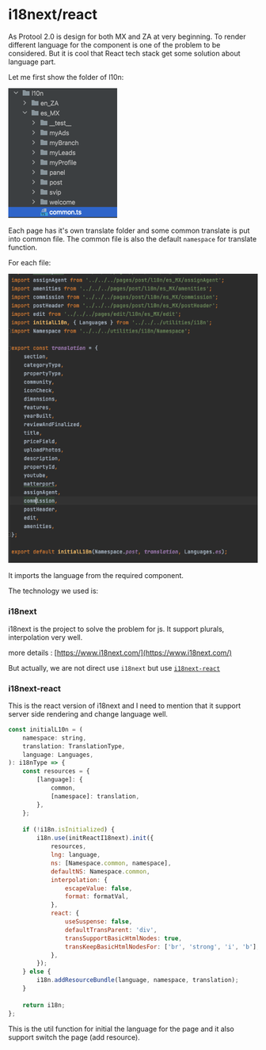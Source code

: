 # i18next/react

As Protool 2.0 is design for both MX and ZA at very beginning. To render different language for the component is one of the problem to be considered. But it is cool that React tech stack get some solution about language part.



Let me first show the folder of l10n:

![](<../../../.gitbook/assets/image (6) (1) (1).png>)

Each page has it's own translate folder and some common translate is put into common file. The common file is also the default `namespace` for translate function.



For each file:

![](<../../../.gitbook/assets/image (7) (1).png>)

It imports the language from the required component.&#x20;



The technology we used is:

### i18next

i18next is the project to solve the problem for js. It support plurals, interpolation very well.

more details : [https://www.i18next.com/](https://www.i18next.com/)



But actually, we are not direct use `i18next` but use [`i18next-react`](https://react.i18next.com/)&#x20;

### i18next-react

This is the react version of i18next and I need to mention that it support server side rendering and change language well.

```javascript
const initialL10n = (
    namespace: string,
    translation: TranslationType,
    language: Languages,
): i18nType => {
    const resources = {
        [language]: {
            common,
            [namespace]: translation,
        },
    };

    if (!i18n.isInitialized) {
        i18n.use(initReactI18next).init({
            resources,
            lng: language,
            ns: [Namespace.common, namespace],
            defaultNS: Namespace.common,
            interpolation: {
                escapeValue: false,
                format: formatVal,
            },
            react: {
                useSuspense: false,
                defaultTransParent: 'div',
                transSupportBasicHtmlNodes: true,
                transKeepBasicHtmlNodesFor: ['br', 'strong', 'i', 'b'],
            },
        });
    } else {
        i18n.addResourceBundle(language, namespace, translation);
    }

    return i18n;
};
```

This is the util function for initial the language for the page and it also support switch the page (add resource).

